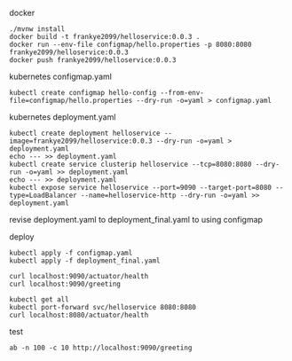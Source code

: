 docker
```$xslt
./mvnw install
docker build -t frankye2099/helloservice:0.0.3 .
docker run --env-file configmap/hello.properties -p 8080:8080 frankye2099/helloservice:0.0.3
docker push frankye2099/helloservice:0.0.3
```

kubernetes configmap.yaml
```$xslt
kubectl create configmap hello-config --from-env-file=configmap/hello.properties --dry-run -o=yaml > configmap.yaml
```

kubernetes deployment.yaml
```$xslt
kubectl create deployment helloservice --image=frankye2099/helloservice:0.0.3 --dry-run -o=yaml > deployment.yaml
echo --- >> deployment.yaml
kubectl create service clusterip helloservice --tcp=8080:8080 --dry-run -o=yaml >> deployment.yaml
echo --- >> deployment.yaml
kubectl expose service helloservice --port=9090 --target-port=8080 --type=LoadBalancer --name=helloservice-http --dry-run -o=yaml >> deployment.yaml
```

revise deployment.yaml to deployment_final.yaml to using configmap

deploy
```$xslt
kubectl apply -f configmap.yaml
kubectl apply -f deployment_final.yaml

curl localhost:9090/actuator/health
curl localhost:9090/greeting

kubectl get all
kubectl port-forward svc/helloservice 8080:8080
curl localhost:8080/actuator/health
```
test
```$xslt
ab -n 100 -c 10 http://localhost:9090/greeting
```
